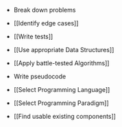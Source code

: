 * Break down problems
- [[Identify edge cases]]
- [[Write tests]]
- [[Use appropriate Data Structures]]
- [[Apply battle-tested Algorithms]]
- Write pseudocode

- [[Select Programming Language]]
- [[Select Programming Paradigm]]
- [[Find usable existing components]]
